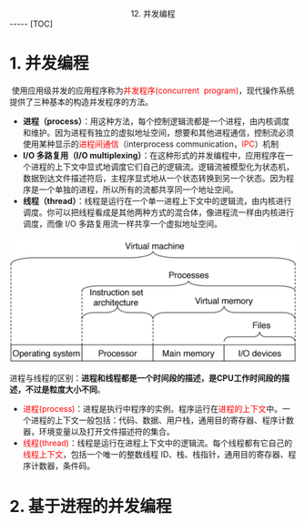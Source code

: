 <center>12. 并发编程</center>
-----
[TOC]

# 1. 并发编程

​	使用应用级并发的应用程序称为<font color=red>并发程序(concurrent  program)</font>，现代操作系统提供了三种基本的构造并发程序的方法。

- **进程（process）**：用这种方法，每个控制逻辑流都是一个进程，由内核调度和维护。因为进程有独立的虚拟地址空间，想要和其他进程通信，控制流必须使用某种显示的<font color=red>进程间通信</font>（interprocess communication，<font color=red>IPC</font>）机制
- **I/O 多路复用（I/O multiplexing）**：在这种形式的并发编程中，应用程序在一个进程的上下文中显式地调度它们自己的逻辑流。逻辑流被模型化为状态机，数据到达文件描述符后，主程序显式地从一个状态转换到另一个状态。因为程序是一个单独的进程，所以所有的流都共享同一个地址空间。
- **线程（thread）**：线程是运行在一个单一进程上下文中的逻辑流，由内核进行调度。你可以把线程看成是其他两种方式的混合体，像进程流一样由内核进行调度，而像 I/O 多路复用流一样共享一个虚拟地址空间。

![](images/12-1.jpg)

进程与线程的区别：**进程和线程都是一个时间段的描述，是CPU工作时间段的描述，不过是粒度大小不同**。

- <font color=red>进程(process)</font>：进程是执行中程序的实例。程序运行在<font color=red>进程的上下文</font>中。一个进程的上下文一般包括：代码、数据、用户栈，通用目的寄存器、程序计数器，环境变量以及打开文件描述符的集合。
- <font color=red>线程(thread)</font>：线程是运行在进程上下文中的逻辑流。每个线程都有它自己的<font color=red>线程上下文</font>，包括一个唯一的整数线程 ID、栈、栈指针，通用目的寄存器、程序计数器，条件码。

# 2. 基于进程的并发编程

